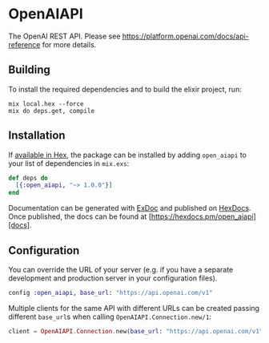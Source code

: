 # OpenAIAPI

The OpenAI REST API. Please see https://platform.openai.com/docs/api-reference for more details.

## Building

To install the required dependencies and to build the elixir project, run:

```console
mix local.hex --force
mix do deps.get, compile
```

## Installation

If [available in Hex][], the package can be installed by adding `open_aiapi` to
your list of dependencies in `mix.exs`:

```elixir
def deps do
  [{:open_aiapi, "~> 1.0.0"}]
end
```

Documentation can be generated with [ExDoc][] and published on [HexDocs][]. Once published, the docs can be found at
[https://hexdocs.pm/open_aiapi][docs].

## Configuration

You can override the URL of your server (e.g. if you have a separate development and production server in your
configuration files).

```elixir
config :open_aiapi, base_url: "https://api.openai.com/v1"
```

Multiple clients for the same API with different URLs can be created passing different `base_url`s when calling
`OpenAIAPI.Connection.new/1`:

```elixir
client = OpenAIAPI.Connection.new(base_url: "https://api.openai.com/v1")
```

[exdoc]: https://github.com/elixir-lang/ex_doc
[hexdocs]: https://hexdocs.pm
[available in hex]: https://hex.pm/docs/publish
[docs]: https://hexdocs.pm/open_aiapi
